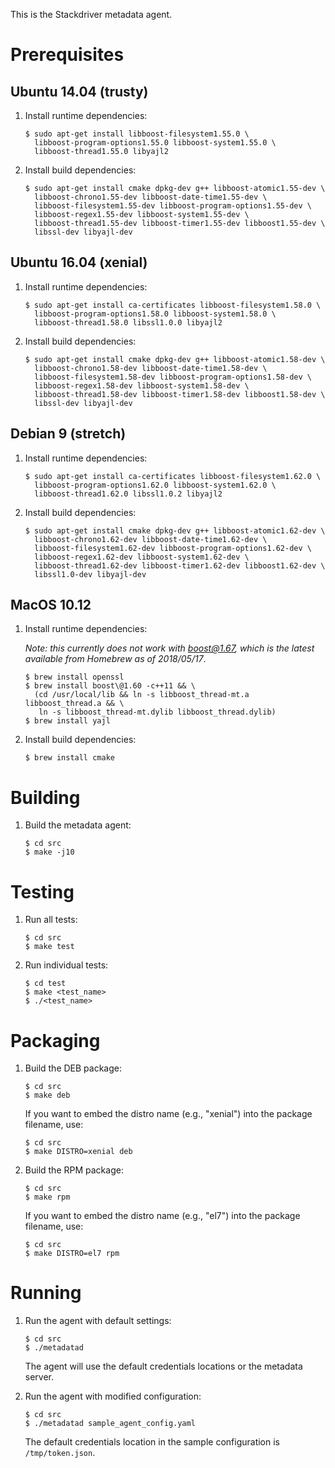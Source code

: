 This is the Stackdriver metadata agent.

# Prerequisites

## Ubuntu 14.04 (trusty)

1. Install runtime dependencies:

       $ sudo apt-get install libboost-filesystem1.55.0 \
         libboost-program-options1.55.0 libboost-system1.55.0 \
         libboost-thread1.55.0 libyajl2

2. Install build dependencies:

       $ sudo apt-get install cmake dpkg-dev g++ libboost-atomic1.55-dev \
         libboost-chrono1.55-dev libboost-date-time1.55-dev \
         libboost-filesystem1.55-dev libboost-program-options1.55-dev \
         libboost-regex1.55-dev libboost-system1.55-dev \
         libboost-thread1.55-dev libboost-timer1.55-dev libboost1.55-dev \
         libssl-dev libyajl-dev

## Ubuntu 16.04 (xenial)

1. Install runtime dependencies:

       $ sudo apt-get install ca-certificates libboost-filesystem1.58.0 \
         libboost-program-options1.58.0 libboost-system1.58.0 \
         libboost-thread1.58.0 libssl1.0.0 libyajl2

2. Install build dependencies:

       $ sudo apt-get install cmake dpkg-dev g++ libboost-atomic1.58-dev \
         libboost-chrono1.58-dev libboost-date-time1.58-dev \
         libboost-filesystem1.58-dev libboost-program-options1.58-dev \
         libboost-regex1.58-dev libboost-system1.58-dev \
         libboost-thread1.58-dev libboost-timer1.58-dev libboost1.58-dev \
         libssl-dev libyajl-dev

## Debian 9 (stretch)

1. Install runtime dependencies:

       $ sudo apt-get install ca-certificates libboost-filesystem1.62.0 \
         libboost-program-options1.62.0 libboost-system1.62.0 \
         libboost-thread1.62.0 libssl1.0.2 libyajl2

2. Install build dependencies:

       $ sudo apt-get install cmake dpkg-dev g++ libboost-atomic1.62-dev \
         libboost-chrono1.62-dev libboost-date-time1.62-dev \
         libboost-filesystem1.62-dev libboost-program-options1.62-dev \
         libboost-regex1.62-dev libboost-system1.62-dev \
         libboost-thread1.62-dev libboost-timer1.62-dev libboost1.62-dev \
         libssl1.0-dev libyajl-dev

<!---
## CentOS 7

1. Install runtime dependencies:

       $ sudo yum install -y yajl
       $ (cd /tmp && \
          VENDOR_URL=http://testrepo.stackdriver.com/vendor/boost/x86_64 && \
          curl -O ${VENDOR_URL}/boost-system-1.54.0-1.el7.x86_64.rpm && \
          curl -O ${VENDOR_URL}/boost-thread-1.54.0-1.el7.x86_64.rpm)
       $ sudo rpm --nodeps -ivp /tmp/boost-{system,thread}-1.54.0-1.el7.x86_64.rpm

2. Install build dependencies:

       $ sudo yum install -y gcc-c++ cmake rpm-build yajl-devel openssl-devel
       $ (cd /tmp && \
          VENDOR_URL=http://testrepo.stackdriver.com/vendor/boost/x86_64 && \
          curl -O ${VENDOR_URL}/boost-devel-1.54.0-1.el7.x86_64.rpm && \
          curl -O ${VENDOR_URL}/boost-static-1.54.0-1.el7.x86_64.rpm)
       $ sudo rpm --nodeps -ivp /tmp/boost-{devel,static}-1.54.0-1.el7.x86_64.rpm

-->
## MacOS 10.12

1. Install runtime dependencies:

   *Note: this currently does not work with boost@1.67, which is the latest
   available from Homebrew as of 2018/05/17*.

       $ brew install openssl
       $ brew install boost\@1.60 -c++11 && \
         (cd /usr/local/lib && ln -s libboost_thread-mt.a libboost_thread.a && \
          ln -s libboost_thread-mt.dylib libboost_thread.dylib)
       $ brew install yajl

2. Install build dependencies:

       $ brew install cmake

# Building

1. Build the metadata agent:

       $ cd src
       $ make -j10

# Testing

1. Run all tests:

       $ cd src
       $ make test

2. Run individual tests:

       $ cd test
       $ make <test_name>
       $ ./<test_name>

# Packaging

1. Build the DEB package:

       $ cd src
       $ make deb

   If you want to embed the distro name (e.g., "xenial") into the package
   filename, use:

       $ cd src
       $ make DISTRO=xenial deb

2. Build the RPM package:

       $ cd src
       $ make rpm

   If you want to embed the distro name (e.g., "el7") into the package
   filename, use:

       $ cd src
       $ make DISTRO=el7 rpm

# Running

1. Run the agent with default settings:

       $ cd src
       $ ./metadatad

   The agent will use the default credentials locations or the metadata server.

2. Run the agent with modified configuration:

       $ cd src
       $ ./metadatad sample_agent_config.yaml

   The default credentials location in the sample configuration is `/tmp/token.json`.

